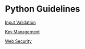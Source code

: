 # Python Guidelines

[Input Validation](https://ksatvat.github.io/Input_Validation/)

[Key Management](https://ksatvat.github.io/Key-Management/)

[Web Security](https://ksatvat.github.io/Web_Security/)
